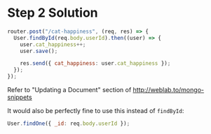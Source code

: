 # Step 2 Solution

```js
router.post("/cat-happiness", (req, res) => {
  User.findById(req.body.userId).then((user) => {
    user.cat_happiness++;
    user.save();

    res.send({ cat_happiness: user.cat_happiness });
  });
});
```

Refer to "Updating a Document" section of http://weblab.to/mongo-snippets

It would also be perfectly fine to use this instead of `findById`:

```js
User.findOne({ _id: req.body.userId });
```
